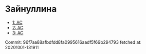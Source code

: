 # Зайнуллина
- [1: AC](1.md)
- [2: AC](2.md)
- [3: AC](3.md)

Commit: 96f7aa88afbdfdd8fa0995616aadf5f69b294793
 fetched at: 20201001-131911
